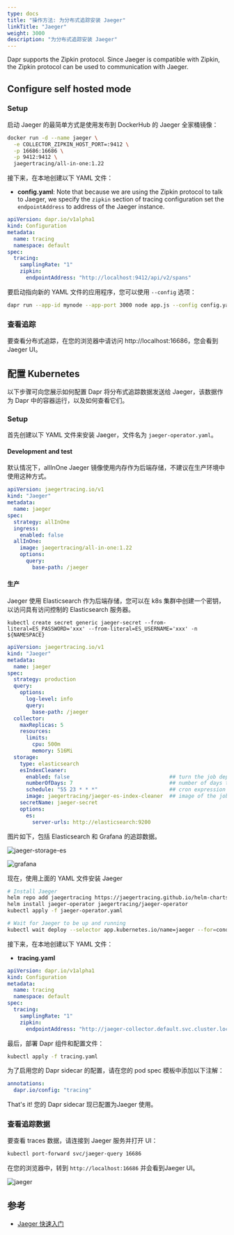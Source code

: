 ```yaml
---
type: docs
title: "操作方法: 为分布式追踪安装 Jaeger"
linkTitle: "Jaeger"
weight: 3000
description: "为分布式追踪安装 Jaeger"
---
```


Dapr supports the Zipkin protocol. Since Jaeger is compatible with Zipkin, the Zipkin protocol can be used to communication with Jaeger.

## Configure self hosted mode

### Setup

启动 Jaeger 的最简单方式是使用发布到 DockerHub 的 Jaeger 全家桶镜像：

```bash
docker run -d --name jaeger \
  -e COLLECTOR_ZIPKIN_HOST_PORT=:9412 \
  -p 16686:16686 \
  -p 9412:9412 \
  jaegertracing/all-in-one:1.22
```


接下来，在本地创建以下 YAML 文件：

* **config.yaml**: Note that because we are using the Zipkin protocol to talk to Jaeger, we specify the `zipkin` section of tracing configuration set the `endpointAddress` to address of the Jaeger instance.

```yaml
apiVersion: dapr.io/v1alpha1
kind: Configuration
metadata:
  name: tracing
  namespace: default
spec:
  tracing:
    samplingRate: "1"
    zipkin:
      endpointAddress: "http://localhost:9412/api/v2/spans"
```

要启动指向新的 YAML 文件的应用程序，您可以使用 `--config` 选项：

```bash
dapr run --app-id mynode --app-port 3000 node app.js --config config.yaml
```

### 查看追踪
要查看分布式追踪，在您的浏览器中请访问 http://localhost:16686，您会看到 Jaeger UI。

## 配置 Kubernetes
以下步骤可向您展示如何配置 Dapr 将分布式追踪数据发送给 Jaeger，该数据作为 Dapr 中的容器运行，以及如何查看它们。

### Setup

首先创建以下 YAML 文件来安装 Jaeger，文件名为 `jaeger-operator.yaml`。

#### Development and test

默认情况下，allInOne Jaeger 镜像使用内存作为后端存储，不建议在生产环境中使用这种方式。

```yaml
apiVersion: jaegertracing.io/v1
kind: "Jaeger"
metadata:
  name: jaeger
spec:
  strategy: allInOne
  ingress:
    enabled: false
  allInOne:
    image: jaegertracing/all-in-one:1.22
    options:
      query:
        base-path: /jaeger
```

#### 生产
Jaeger 使用 Elasticsearch 作为后端存储，您可以在 k8s 集群中创建一个密钥，以访问具有访问控制的 Elasticsearch 服务器。


```shell
kubectl create secret generic jaeger-secret --from-literal=ES_PASSWORD='xxx' --from-literal=ES_USERNAME='xxx' -n ${NAMESPACE}
```

```yaml
apiVersion: jaegertracing.io/v1
kind: "Jaeger"
metadata:
  name: jaeger
spec:
  strategy: production
  query:
    options:
      log-level: info
      query:
        base-path: /jaeger
  collector:
    maxReplicas: 5
    resources:
      limits:
        cpu: 500m
        memory: 516Mi
  storage:
    type: elasticsearch
    esIndexCleaner:
      enabled: false                                ## turn the job deployment on and off
      numberOfDays: 7                               ## number of days to wait before deleting a record
      schedule: "55 23 * * *"                       ## cron expression for it to run
      image: jaegertracing/jaeger-es-index-cleaner  ## image of the job
    secretName: jaeger-secret
    options:
      es:
        server-urls: http://elasticsearch:9200
```

图片如下，包括 Elasticsearch 和 Grafana 的追踪数据。

![jaeger-storage-es](/images/jaeger_storage_elasticsearch.png)

![grafana](/images/jaeger_grafana.png)


现在，使用上面的 YAML 文件安装 Jaeger

```bash
# Install Jaeger
helm repo add jaegertracing https://jaegertracing.github.io/helm-charts
helm install jaeger-operator jaegertracing/jaeger-operator
kubectl apply -f jaeger-operator.yaml

# Wait for Jaeger to be up and running
kubectl wait deploy --selector app.kubernetes.io/name=jaeger --for=condition=available
```

接下来，在本地创建以下 YAML 文件：

* **tracing.yaml**

```yaml
apiVersion: dapr.io/v1alpha1
kind: Configuration
metadata:
  name: tracing
  namespace: default
spec:
  tracing:
    samplingRate: "1"
    zipkin:
      endpointAddress: "http://jaeger-collector.default.svc.cluster.local:9411/api/v2/spans"
```

最后，部署 Dapr 组件和配置文件：

```bash
kubectl apply -f tracing.yaml
```

为了启用您的 Dapr sidecar 的配置，请在您的 pod spec 模板中添加以下注解：

```yml
annotations:
  dapr.io/config: "tracing"
```

That's it! 您的 Dapr sidecar 现已配置为Jaeger 使用。

### 查看追踪数据

要查看 traces 数据，请连接到 Jaeger 服务并打开 UI：

```bash
kubectl port-forward svc/jaeger-query 16686
```

在您的浏览器中，转到 `http://localhost:16686` 并会看到Jaeger UI。

![jaeger](/images/jaeger_ui.png)

## 参考
- [Jaeger 快速入门](https://www.jaegertracing.io/docs/1.21/getting-started/#all-in-one)
